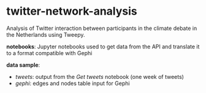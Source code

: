 # twitter-network-analysis
Analysis of Twitter interaction between participants in the climate debate in the Netherlands using Tweepy.

**notebooks**: Jupyter notebooks used to get data from the API and translate it to a format compatible with Gephi

**data sample**: 
- *tweets*: output from the *Get tweets* notebook (one week of tweets)
- *gephi*: edges and nodes table input for Gephi
